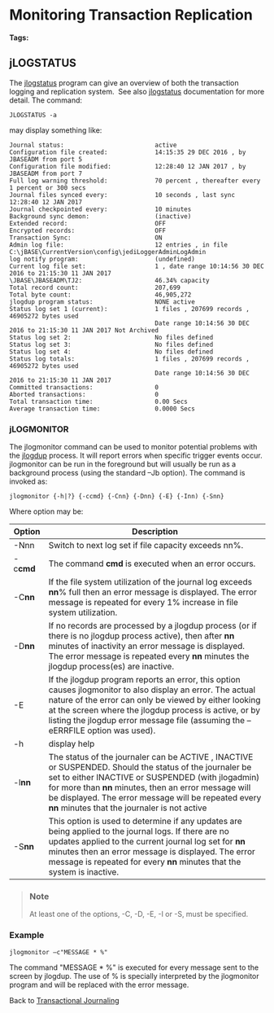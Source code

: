 # Monitoring Transaction Replication

<PageHeader />

**Tags:**
<badge text='tj' vertical='middle' />
<badge text='monitoring' vertical='middle' />
<badge text='transaction replication' vertical='middle' />
<badge text='jlogmonitor' vertical='middle' />
<badge text='jlogstatus' vertical='middle' />

## jLOGSTATUS

The [jlogstatus](./../jlogstatus) program can give an overview of both the transaction logging and replication system.  See also [jlogstatus](./../jlogstatus) documentation for more detail. The command:

```
JLOGSTATUS -a
```

may display something like:

```
Journal status:                         active
Configuration file created:             14:15:35 29 DEC 2016 , by JBASEADM from port 5
Configuration file modified:            12:28:40 12 JAN 2017 , by JBASEADM from port 7
Full log warning threshold:             70 percent , thereafter every 1 percent or 300 secs
Journal files synced every:             10 seconds , last sync 12:28:40 12 JAN 2017
Journal checkpointed every:             10 minutes
Background sync demon:                  (inactive)
Extended record:                        OFF
Encrypted records:                      OFF
Transaction Sync:                       ON
Admin log file:                         12 entries , in file C:\jBASE\CurrentVersion\config\jediLoggerAdminLogAdmin
log notify program:                     (undefined)
Current log file set:                   1 , date range 10:14:56 30 DEC 2016 to 21:15:30 11 JAN 2017
\JBASE\JBASEADM\TJ2:                    46.34% capacity
Total record count:                     207,699
Total byte count:                       46,905,272
jlogdup program status:                 NONE active
Status log set 1 (current):             1 files , 207699 records , 46905272 bytes used
                                        Date range 10:14:56 30 DEC 2016 to 21:15:30 11 JAN 2017 Not Archived
Status log set 2:                       No files defined
Status log set 3:                       No files defined
Status log set 4:                       No files defined
Status log totals:                      1 files , 207699 records , 46905272 bytes used
                                        Date range 10:14:56 30 DEC 2016 to 21:15:30 11 JAN 2017
Committed transactions:                 0
Aborted transactions:                   0
Total transaction time:                 0.00 Secs
Average transaction time:               0.0000 Secs
```

### jLOGMONITOR

The jlogmonitor command can be used to monitor potential problems with the [jlogdup](./../jlogdup) process. It will report errors when specific trigger events occur. jlogmonitor can be run in the foreground but will usually be run as a background process (using the standard –Jb option). The command is invoked as:

```
jlogmonitor {-h|?} {-ccmd} {-Cnn} {-Dnn} {-E} {-Inn) {-Snn}
```

Where option may be:

| Option | Description |
| --- | --- |
| -Nnn | Switch to next log set if file capacity exceeds nn%. |
| -c**cmd**  | The command **cmd** is executed when an error occurs. |
| -C**nn**  | If the file system utilization of the journal log exceeds **nn**% full then an error message is displayed. The error message is repeated for every 1% increase in file system utilization. |
| -D**nn**  | If no records are processed by a jlogdup process (or if there is no jlogdup process active), then after **nn** minutes of inactivity an error message is displayed. The error message is repeated every **nn** minutes the jlogdup process(es) are inactive. |
| -E | If the jlogdup program reports an error, this option causes jlogmonitor to also display an error. The actual nature of the error can only be viewed by either looking at the screen where the jlogdup process is active, or by listing the jlogdup error message file (assuming the –eERRFILE option was used). |
| -h | display help |
| -l**nn**  | The status of the journaler can be ACTIVE , INACTIVE or SUSPENDED. Should the status of the journaler be set to either INACTIVE or SUSPENDED (with jlogadmin) for more than **nn** minutes, then an error message will be displayed. The error message will be repeated every **nn** minutes that the journaler is not active |
| -S**nn**  | This option is used to determine if any updates are being applied to the journal logs. If there are no updates applied to the current journal log set for **nn** minutes then an error message is displayed. The error message is repeated for every **nn** minutes that the system is inactive. |

> ### Note
>
> At least one of the options, -C, -D, -E, -I or -S, must be specified.

### Example

```
jlogmonitor –c"MESSAGE * %"
```

The command "MESSAGE \* %" is executed for every message sent to the screen by jlogdup. The use of % is specially interpreted by the jlogmonitor program and will be replaced with the error message.

Back to [Transactional Journaling](./../introduction-to-transaction-journaling)

<PageFooter />
